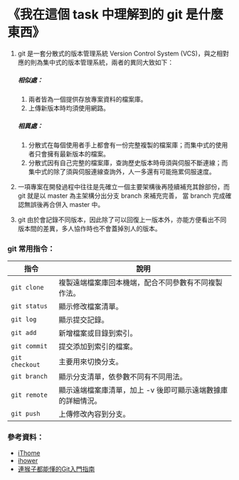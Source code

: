 《我在這個 task 中理解到的 git 是什麼東西》
========================================

1. git 是一套分散式的版本管理系統 Version Control System (VCS)，與之相對應的則為集中式的版本管理系統，兩者的異同大致如下：


    ##### 相似處： #####
    
      1. 兩者皆為一個提供存放專案資料的檔案庫。
      1. 上傳新版本時均須使用網路。
      
      
    ##### 相異處： #####
    
      1. 分散式在每個使用者手上都會有一份完整複製的檔案庫；而集中式的使用者只會擁有最新版本的檔案。
      1. 分散式因有自己完整的檔案庫，查詢歷史版本時毋須與伺服不斷連線；而集中式的除了須與伺服連線查詢外，人一多還有可能拖累伺服速度。
      
      
1. 一項專案在開發過程中往往是先確立一個主要架構後再陸續補充其餘部份，而 git 就是以 master 為主架構分出分支 branch 來補充完善，
  當 branch 完成確認無誤後再合併入 master 中。


1. git 由於會記錄不同版本，因此除了可以回復上一版本外，亦能方便看出不同版本間的差異，多人協作時也不會蓋掉別人的版本。


### git 常用指令： ###

指令|說明
---|---
`git clone`|複製遠端檔案庫回本機端，配合不同參數有不同複製作法。
`git status`|顯示修改檔案清單。
`git log`|顯示提交記錄。
`git add`|新增檔案或目錄到索引。
`git commit`|提交添加到索引的檔案。
`git checkout`|主要用來切換分支。
`git branch`|顯示分支清單，依參數不同有不同用法。
`git remote`|顯示遠端檔案庫清單，加上 -v 後即可顯示遠端數據庫的詳細情況。
`git push`|上傳修改內容到分支。


### 參考資料： ###

+ [iThome](https://www.ithome.com.tw/news/95283)
+ [ihower](https://ihower.tw/git/vcs.html)
+ [連猴子都能懂的Git入門指南](https://backlog.com/git-tutorial/tw/)


